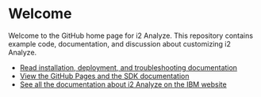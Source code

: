 Welcome
=======

Welcome to the GitHub home page for i2 Analyze. This repository contains example code, documentation, and discussion about customizing i2 Analyze.

-   [Read installation, deployment, and troubleshooting documentation](documentation/index.md)
-   [View the GitHub Pages and the SDK documentation](http://ibm-i2.github.io/Analyze)
-   [See all the documentation about i2 Analyze on the IBM website](https://www.ibm.com/support/knowledgecenter/SSXVTH_latest/com.ibm.i2.analyze.welcome.doc/analyze_welcome.html?view=kc)


